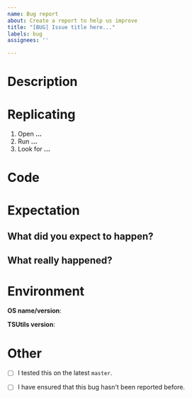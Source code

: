 ```yaml
---
name: Bug report
about: Create a report to help us improve
title: "[BUG] Issue title here..."
labels: bug
assignees: ''

---
```


<!--
  Hold up!
  You are about to create an official bug report for tsutils.
  Please make sure you tested your bug! If it's invalid, we
  will mark your issue as so and close it.

  It's best to test on the LATEST COMMIT on branch `master`.
  It makes it a lot easier for us to resolve your bug fast.
  
  Also, please check if your issue was already submitted.
  Duplicates waste everyone's time!
-->

# Description

<!-- Place an accurate description of the bug below. -->

# Replicating

<!-- Place accurate steps to replicate your bug below. -->

1. Open **...**
2. Run **...**
3. Look for **...**

# Code

<!-- If applicable, place a snippet of your code below. -->

# Expectation

## What did you expect to happen?

<!-- What did you want to happen? -->

## What really happened?

<!-- What happened instead? -->

# Environment

**OS name/version**: <!-- Place your OS' name and version after the :. -->

**TSUtils version**: <!-- Place your version of TSUtils after the :. -->

# Other

<!-- to fill checkboxes, simply replace - [ ] ... to - [x] ... -->

- [ ] I tested this on the latest `master`.

- [ ] I have ensured that this bug hasn't been reported before.
